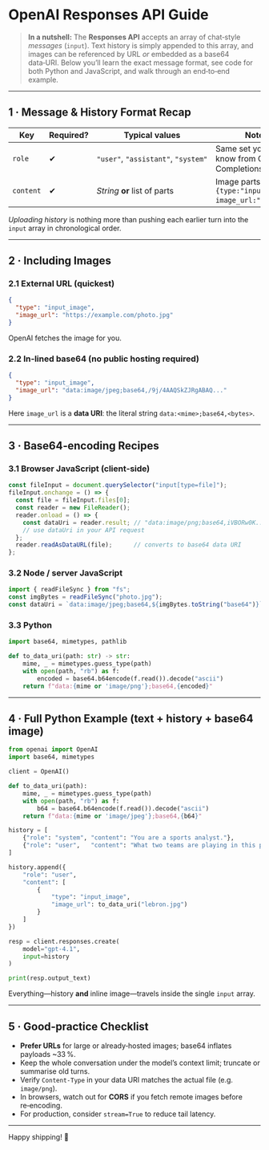 # OpenAI Responses API Guide 

> **In a nutshell:**
> The **Responses API** accepts an array of chat‑style *messages* (`input`).  Text history is simply appended to this array, and images can be referenced by URL *or* embedded as a base64 data‑URI.  Below you’ll learn the exact message format, see code for both Python and JavaScript, and walk through an end‑to‑end example.

---

## 1 · Message & History Format Recap

| Key       | Required? | Typical values                      | Notes                                                  |
| --------- | --------- | ----------------------------------- | ------------------------------------------------------ |
| `role`    | ✔         | `"user"`, `"assistant"`, `"system"` | Same set you already know from Chat Completions.       |
| `content` | ✔         | *String* **or** list of parts       | Image parts use `{type:"input_image", image_url:"…"}`. |

*Uploading history* is nothing more than pushing each earlier turn into the `input` array in chronological order.

---

## 2 · Including Images

### 2.1 External URL (quickest)

```json
{
  "type": "input_image",
  "image_url": "https://example.com/photo.jpg"
}
```

OpenAI fetches the image for you.

### 2.2 In‑lined base64 (no public hosting required)

```json
{
  "type": "input_image",
  "image_url": "data:image/jpeg;base64,/9j/4AAQSkZJRgABAQ..."
}
```

Here `image_url` is a **data URI**: the literal string `data:<mime>;base64,<bytes>`.

---

## 3 · Base64‑encoding Recipes

### 3.1 Browser JavaScript (client‑side)

```js
const fileInput = document.querySelector("input[type=file]");
fileInput.onchange = () => {
  const file = fileInput.files[0];
  const reader = new FileReader();
  reader.onload = () => {
    const dataUri = reader.result; // "data:image/png;base64,iVBORw0K..."
    // use dataUri in your API request
  };
  reader.readAsDataURL(file);      // converts to base64 data URI
};
```

### 3.2 Node / server JavaScript

```js
import { readFileSync } from "fs";
const imgBytes = readFileSync("photo.jpg");
const dataUri = `data:image/jpeg;base64,${imgBytes.toString("base64")}`;
```

### 3.3 Python

```python
import base64, mimetypes, pathlib

def to_data_uri(path: str) -> str:
    mime, _ = mimetypes.guess_type(path)
    with open(path, "rb") as f:
        encoded = base64.b64encode(f.read()).decode("ascii")
    return f"data:{mime or 'image/png'};base64,{encoded}"
```

---

## 4 · Full Python Example (text + history + base64 image)

```python
from openai import OpenAI
import base64, mimetypes

client = OpenAI()

def to_data_uri(path):
    mime, _ = mimetypes.guess_type(path)
    with open(path, "rb") as f:
        b64 = base64.b64encode(f.read()).decode("ascii")
    return f"data:{mime or 'image/jpeg'};base64,{b64}"

history = [
    {"role": "system", "content": "You are a sports analyst."},
    {"role": "user",   "content": "What two teams are playing in this photo?"},
]

history.append({
    "role": "user",
    "content": [
        {
            "type": "input_image",
            "image_url": to_data_uri("lebron.jpg")
        }
    ]
})

resp = client.responses.create(
    model="gpt-4.1",
    input=history
)

print(resp.output_text)
```

Everything—history **and** inline image—travels inside the single `input` array.

---

## 5 · Good‑practice Checklist

* **Prefer URLs** for large or already‑hosted images; base64 inflates payloads \~33 %.
* Keep the whole conversation under the model’s context limit; truncate or summarise old turns.
* Verify `Content‑Type` in your data URI matches the actual file (e.g. `image/png`).
* In browsers, watch out for **CORS** if you fetch remote images before re‑encoding.
* For production, consider `stream=True` to reduce tail latency.

---

Happy shipping! 🎉
